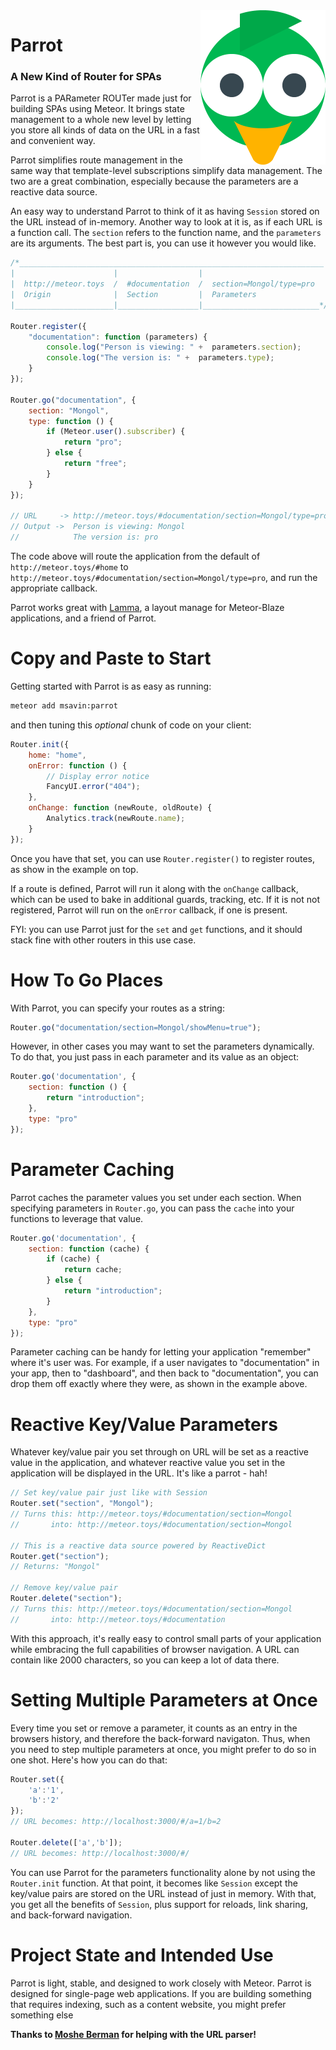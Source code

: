 <img align="right" width="200" src="https://github.com/msavin/Parrot/raw/master/PARROT.png" />

# Parrot

### A New Kind of Router for SPAs

Parrot is a PARameter ROUTer made just for building SPAs using Meteor. It brings state management to a whole new level by letting you store all kinds of data on the URL in a fast and convenient way.

Parrot simplifies route management in the same way that template-level subscriptions simplify data management. The two are a great combination, especially because the parameters are a reactive data source.

An easy way to understand Parrot to think of it as having `Session` stored on the URL instead of in-memory. Another way to look at it is, as if each URL is a function call. The `section` refers to the function name, and the `parameters` are its arguments. The best part is, you can use it however you would like.


```javascript
/*____________________________________________________________________
|                      |                  |                           |
|  http://meteor.toys  /  #documentation  /  section=Mongol/type=pro  |
|  Origin              |  Section         |  Parameters               |
|______________________|__________________|__________________________*/

Router.register({
    "documentation": function (parameters) {
        console.log("Person is viewing: " +  parameters.section); 
        console.log("The version is: " +  parameters.type);
    }
});

Router.go("documentation", {
	section: "Mongol",
	type: function () {
		if (Meteor.user().subscriber) {
			return "pro";
		} else {
			return "free";
		}
	}
});

// URL     -> http://meteor.toys/#documentation/section=Mongol/type=pro
// Output ->  Person is viewing: Mongol
//            The version is: pro
```

The code above will route the application from the default of `http://meteor.toys/#home` to `http://meteor.toys/#documentation/section=Mongol/type=pro`, and run the appropriate callback.

Parrot works great with [Lamma](https://www.github.com/msavin/Lamma), a layout manage for Meteor-Blaze applications, and a friend of Parrot.

# Copy and Paste to Start

Getting started with Parrot is as easy as running:

```bash
meteor add msavin:parrot
```

and then tuning this _optional_ chunk of code on your client:

```javascript
Router.init({
    home: "home",
    onError: function () {
        // Display error notice
        FancyUI.error("404");
    },
    onChange: function (newRoute, oldRoute) {
        Analytics.track(newRoute.name);
    }
});
```

Once you have that set, you can use `Router.register()` to register routes, as show in the example on top. 

If a route is defined, Parrot will run it along with the `onChange` callback, which can be used to bake in additional guards, tracking, etc. If it is not not registered, Parrot will run on the `onError` callback, if one is present. 

FYI: you can use Parrot just for the `set` and `get` functions, and it should stack fine with other routers in this use case.

# How To Go Places

With Parrot, you can specify your routes as a string:

```javascript
Router.go("documentation/section=Mongol/showMenu=true");
```

However, in other cases you may want to set the parameters dynamically. To do that, you just pass in each parameter and its value as an object:

```javascript
Router.go('documentation', {
	section: function () {
		return "introduction";
	},
	type: "pro"
});
```

# Parameter Caching

Parrot caches the parameter values you set under each section. When specifying parameters in `Router.go`, you can pass the `cache` into your functions to leverage that value.

```javascript
Router.go('documentation', {
    section: function (cache) {
        if (cache) {
            return cache;
        } else {
            return "introduction";
        }
    },
    type: "pro"
});
```

Parameter caching can be handy for letting your application "remember" where it's user was. For example, if a user navigates to "documentation" in your app, then to "dashboard", and then back to "documentation", you can drop them off exactly where they were, as shown in the example above.

# Reactive Key/Value Parameters

Whatever key/value pair you set through on URL will be set as a reactive value in the application, and whatever reactive value you set in the application will be displayed in the URL. It's like a parrot - hah!

```javascript
// Set key/value pair just like with Session
Router.set("section", "Mongol");
// Turns this: http://meteor.toys/#documentation/section=Mongol
//       into: http://meteor.toys/#documentation/section=Mongol

// This is a reactive data source powered by ReactiveDict
Router.get("section");
// Returns: "Mongol"

// Remove key/value pair
Router.delete("section");
// Turns this: http://meteor.toys/#documentation/section=Mongol
//       into: http://meteor.toys/#documentation
```

With this approach, it's really easy to control small parts of your application while embracing the full capabilities of browser navigation. A URL can contain like 2000 characters, so you can keep a lot of data there.

# Setting Multiple Parameters at Once

Every time you set or remove a parameter, it counts as an entry in the browsers history, and therefore the back-forward navigaton. Thus, when you need to step multiple parameters at once, you might prefer to do so in one shot. Here's how you can do that:

```javascript
Router.set({
    'a':'1',
    'b':'2'
}); 
// URL becomes: http://localhost:3000/#/a=1/b=2

Router.delete(['a','b']); 
// URL becomes: http://localhost:3000/#/
```

You can use Parrot for the parameters functionality alone by not using the `Router.init` function. At that point, it becomes like `Session` except the key/value pairs are stored on the URL instead of just in memory. With that, you get all the benefits of `Session`, plus support for reloads, link sharing, and back-forward navigation.

# Project State and Intended Use

Parrot is light, stable, and designed to work closely with Meteor. Parrot is designed for single-page web applications. If you are building something that requires indexing, such as a content website, you might prefer something else

**Thanks to [Moshe Berman](http://github.com/mosheberman) for helping with the URL parser!**
